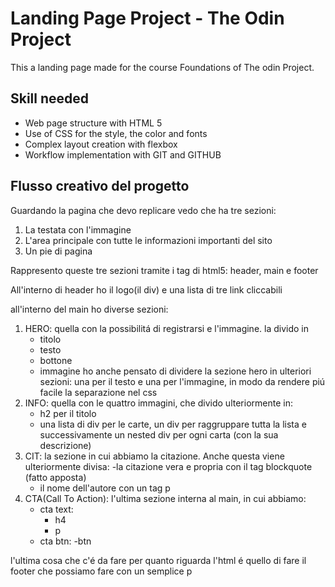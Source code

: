 # Landing Page Project - The Odin Project

This a landing page made for the course Foundations of The odin Project.

## Skill needed

- Web page structure with HTML 5
- Use of CSS for the style, the color and fonts
- Complex layout creation with flexbox
- Workflow implementation with GIT and GITHUB

## Flusso creativo del progetto

Guardando la pagina che devo replicare vedo che ha tre sezioni:

1. La testata con l'immagine
2. L'area principale con tutte le informazioni importanti del sito
3. Un pie di pagina

Rappresento queste tre sezioni tramite i tag di html5: header, main e footer

All'interno di header ho il logo(il div) e una lista di tre link cliccabili

all'interno del main ho diverse sezioni:

1. HERO: quella con la possibilitá di registrarsi e l'immagine. la divido in
    - titolo
    - testo
    - bottone
    - immagine
    ho anche pensato di dividere la sezione hero in ulteriori sezioni: una per il testo e una per l'immagine, in modo da rendere piú facile la separazione nel css
2. INFO: quella con le quattro immagini, che divido ulteriormente in:
    - h2 per il titolo
    - una lista di div per le carte, un div per raggruppare tutta la lista e successivamente un nested div per ogni carta (con la sua descrizione)
2. CIT: la sezione in cui abbiamo la citazione. Anche questa viene ulteriormente divisa:
    -la citazione vera e propria con il tag blockquote (fatto apposta)
    - il nome dell'autore con un tag p
3. CTA(Call To Action): l'ultima sezione interna al main, in cui abbiamo:
    - cta text:
        - h4
        - p
    - cta btn:
        -btn

l'ultima cosa che c'é da fare per quanto riguarda l'html é quello di fare il footer che possiamo fare con un semplice p
 